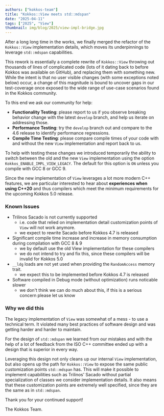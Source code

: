 ```yaml
---
authors: ["kokkos-team"]
title: "Kokkos::View meets std::mdspan"
date: "2025-04-11"
tags: ["2025", "View"]
thumbnail: img/blog/2025/view-impl-bridge.jpg
---
```


After a long long time in the works, we finally merged the refactor of the
`Kokkos::View` implementation details, which moves its underpinnings to
leverage `std::mdspan` capabilities.

This rework is essentially a complete rewrite of `Kokkos::View` throwing out
thousands of lines of complicated code (lots of it dating back to before Kokkos
was available on GitHub), and replacing them with something new.
While the intent is that no user visible changes (with some exceptions noted below)
occur, a change of this magnitude is bound to uncover gaps in our test-coverage
once exposed to the wide range of use-case scenarios found in the Kokkos community.

To this end we ask our community for help:
* **Functionality Testing**: please report to us if you observe breaking behavior
change with the latest `develop` branch, and help us iterate on addressing those.
* **Performance Testing**: try the `develop` branch out and compare to the 4.6
release to identify performance regressions.
* **Compile Time Testing**: please compare compile times of your code with and without
the new `View` implementation and report back to us.

To help with testing these changes we introduced temporarily the ability to switch
between the old and the new `View` implementation using the option `Kokkos_ENABLE_IMPL_VIEW_LEGACY`.
The default for this option is `ON` unless you compile with GCC 8 or GCC 9.

Since the new implementation of `View` leverages a lot more modern C++ features,
we are particular interested to hear about **experiences when using C++20** and thus
compilers which meet the minimum requirements for the upcoming Kokkos 5.0 release.

### Known Issues

* Trilinos Sacado is not currently supported
  * i.e. code that relied on implementation detail customization points of `View` will not work anymore.
  * we expect to rewrite Sacado before Kokkos 4.7 is released
* Significant compile time increase and increase in memory consumption during compilation with GCC 8 & 9
  * we by default use the old View implementation for these compilers
  * we do not intend to try and fix this, since these compilers will be invalid for Kokkos 5.0
* `__ldg` loads are not yet used when providing the `RandomAccess` memory trait.
  * we expect this to be implemented before Kokkos 4.7 is released
* Software compiled in Debug mode (without optimization) runs noticable slower
  * we don't think we can do much about this, if this is a serious concern please let us know

### Why we did this

The legacy implementation of `View` was somewhat of a mess - to use a technical term.
It violated many best practices of software design and was getting harder and harder to maintain.

For the design of `std::mdspan` we learned from our mistakes and with the help of a lot of feedback from the
ISO C++ committee ended up with a design that is superior in every way.

Leveraging this design not only cleans up our internal `View` implementation, but also opens up the
path for `Kokkos::View` to expose the same public customization points `std::mdspan` has.
This will make it possible to implement capabilities such as Trilinos' Sacado without partial specialization
of classes we consider implementation details.
It also means that these customization points are extremely well specified, since they are the same as in `std::mdspan`.

Thank you for your continued support!

The Kokkos Team.
